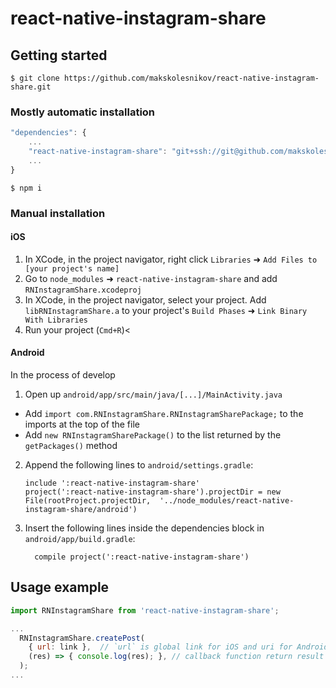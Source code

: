 
# react-native-instagram-share

## Getting started

`$ git clone https://github.com/makskolesnikov/react-native-instagram-share.git`

### Mostly automatic installation
```javascript
"dependencies": {
    ...
    "react-native-instagram-share": "git+ssh://git@github.com/makskolesnikov/react-native-instagram-share.git",
    ...
}
```

`$ npm i`

### Manual installation


#### iOS

1. In XCode, in the project navigator, right click `Libraries` ➜ `Add Files to [your project's name]`
2. Go to `node_modules` ➜ `react-native-instagram-share` and add `RNInstagramShare.xcodeproj`
3. In XCode, in the project navigator, select your project. Add `libRNInstagramShare.a` to your project's `Build Phases` ➜ `Link Binary With Libraries`
4. Run your project (`Cmd+R`)<

#### Android

In the process of develop

1. Open up `android/app/src/main/java/[...]/MainActivity.java`
  - Add `import com.RNInstagramShare.RNInstagramSharePackage;` to the imports at the top of the file
  - Add `new RNInstagramSharePackage()` to the list returned by the `getPackages()` method
2. Append the following lines to `android/settings.gradle`:
  	```
  	include ':react-native-instagram-share'
  	project(':react-native-instagram-share').projectDir = new File(rootProject.projectDir, 	'../node_modules/react-native-instagram-share/android')
  	```
3. Insert the following lines inside the dependencies block in `android/app/build.gradle`:
  	```
      compile project(':react-native-instagram-share')
  	```


## Usage example
```javascript
import RNInstagramShare from 'react-native-instagram-share';

...
  RNInstagramShare.createPost(
    { url: link },  // `url` is global link for iOS and uri for Android e.g.: `file://..`
	(res) => { console.log(res); }, // callback function return result `true` if user have instagram app and can create post
  );
...
```
  